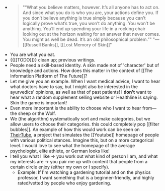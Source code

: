 - > "“What you believe matters, however. It’s all anyone has to act on. And since what you do is who you are, your actions define you. If you don’t believe anything is true simply because you can’t logically prove what’s true, you won’t do anything. You won’t be anything. You’ll end up spending your life in a rocking chair looking out at the horizon waiting for an answer that never comes. You might as well be dead. It’s an old philosophical problem.”" "— [[Russell Banks]], [[Lost Memory of Skin]]"
- You are what you eat.
- {{[[TODO]]}} clean up; previous writings.
- People need a skill-based identity. A skin made not of 'character' but of knowledge and actions. How does this matter in the context of [[The Information Platform of The Future]]?
- Let me give you an example. When I want medical advice, I want to hear what doctors have to say, but I might also be interested in the ayurvedics' opinions, as well as that of past patients! I __don't__ want to hear what a random supplement selling website or Healthline is saying. Skin the game is important!
- Even more important is the ability to choose who I want to hear from— the sheep or the Wolf. 
- We (the algorithm) systematically sort and make categories, but we allow users to choose their categories. this could completely pop [[filter bubbles]]. An example of how this would work can be seen on [TheirTube](https://www.their.tube/), a project that simulates the [[Youtube]] homepage of people with various political stances. Imagine this, but on a more categorical level. I would love to see what the homepage of the average psychologist, elite athlete, or German looks like!
- I tell you what I like -> you work out what kind of person I am, and what my interests are -> you pair me up with content that people from a certain circle enjoy (either my own or I specify).
    - Example: If I'm watching a gardening tutorial and on the physics professor, I want something that is a beginner-friendly, and highly rated/vetted by people who enjoy gardening.
